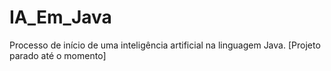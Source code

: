# IA_Em_Java

Processo de início de uma inteligência artificial na linguagem Java. [Projeto parado até o momento]
